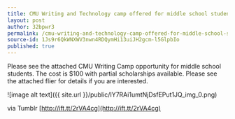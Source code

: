 ```yaml
---
title: CMU Writing and Technology camp offered for middle school students
layout: post
author: 32bpwr3
permalink: /cmu-writing-and-technology-camp-offered-for-middle-school-students/
source-id: 1Js9r6QkWNXWV3nwn4RDQymHi13uiJH2gcm-l5GlpbIo
published: true
---
```

Please see the attached CMU Writing Camp opportunity for middle school students. The cost is $100 with partial scholarships available. Please see the attached flier for details if you are interested.

![image alt text]({{ site.url }}/public/IY7RAi1umtNjDsfEPut1JQ_img_0.png)

via Tumblr [http://ift.tt/2rVA4cg](http://ift.tt/2rVA4cg)

